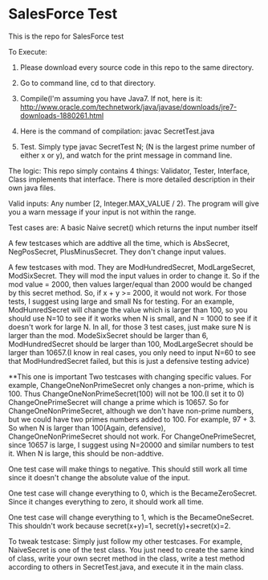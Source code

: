 # SalesForce Test
This is the repo for SalesForce test


To Execute: 
1. Please download every source code in this repo to the same directory.

2. Go to command line, cd to that directory. 

3. Compile(I'm assuming you have Java7. If not, here is it: http://www.oracle.com/technetwork/java/javase/downloads/jre7-downloads-1880261.html

4. Here is the command of compilation: javac SecretTest.java

5. Test. Simply type javac SecretTest N; (N is the largest prime number of either x or y), and watch for the print message in command line.


The logic:
This repo simply contains 4 things: Validator, Tester, Interface, Class implements that interface. There is more detailed description in their own java files.


Valid inputs: Any number [2, Integer.MAX_VALUE / 2). The program will give you a warn message if your input is not within the range.

Test cases are:
A basic Naive secret() which returns the input number itself

A few testcases which are addtive all the time, which is AbsSecret, NegPosSecret, PlusMinusSecret. They don't change input values.

A few testcases with mod. They are ModHundredSecret, ModLargeSecret, ModSixSecret.
They will mod the input values in order to change it. So if the mod value = 2000, then values larger/equal than 2000 would be changed by this secret method. So, if x + y >= 2000, it would not work. For those tests, I suggest using large and small Ns for testing. For an example, ModHunredSecret will change the value which is larger than 100, so you should use N=10 to see if it works when N is small, and N = 1000 to see if it doesn't work for large N.
In all, for those 3 test cases, just make sure N is larger than the mod. ModeSixSecret should be larger than 6, ModHundredSecret should be larger than 100, ModLargeSecret should be larger than 10657.(I know in real cases, you only need to input N=60 to see that ModHundredSecret failed, but this is just a defensive testing advice)

**This one is important
Two testcases with changing specific values. For example, ChangeOneNonPrimeSecret only changes a non-prime, which is 100. Thus ChangeOneNonPrimeSecret(100) will not be 100.(I set it to 0) ChangeOnePrimeSecret will change a prime which is 10657.
So for ChangeOneNonPrimeSecret, although we don't have non-prime numbers, but we could have two primes numbers added to 100. For example, 97 + 3. So when N is larger than 100(Again, defensive), ChangeOneNonPrimeSecret should not work. 
For ChangeOnePrimeSecret, since 10657 is large, I suggest using N=20000 and similar numbers to test it. When N is large, this should be non-addtive.

One test case will make things to negative. This should still work all time since it doesn't change the absolute value of the input.  

One test case will change everything to 0, which is the BecameZeroSecret. Since it changes everything to zero, it should work all time.

One test case will change everything to 1, which is the BecameOneSecret. This shouldn't work because secret(x+y)=1, secret(y)+secret(x)=2.



To tweak testcase:
Simply just follow my other testcases. For example, NaiveSecret is one of the test class. You just need to create the same kind of class, write your own secret method in the class, write a test method according to others in SecretTest.java, and execute it in the main class.




